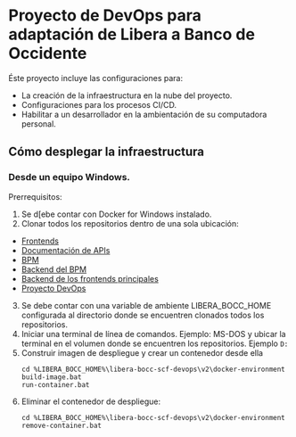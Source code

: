 
# Proyecto de DevOps para adaptación de Libera a Banco de Occidente

Éste proyecto incluye las configuraciones para:

- La creación de la infraestructura en la nube del proyecto.
- Configuraciones para los procesos CI/CD.
- Habilitar a un desarrollador en la ambientación de su computadora personal.

## Cómo desplegar la infraestructura  

### Desde un equipo Windows.

Prerrequisitos:  

1. Se d[ebe contar con Docker for Windows instalado.
2. Clonar todos los repositorios dentro de una sola ubicación:
- [Frontends](https://bitbucket.org/mm-consulting/libera-bocc-scf-admin-portal)
- [Documentación de APIs](https://bitbucket.org/mm-consulting/libera-bocc-scf-apis)
- [BPM](https://bitbucket.org/mm-consulting/libera-bocc-scf-bpm)
- [Backend del BPM](https://bitbucket.org/mm-consulting/libera-bocc-scf-bpm-services)
- [Backend de los frontends principales](https://bitbucket.org/mm-consulting/libera-bocc-scf-core-rest)
- [Proyecto DevOps](https://bitbucket.org/mm-consulting/libera-bocc-scf-devops)
3. Se debe contar con una variable de ambiente LIBERA_BOCC_HOME configurada al directorio donde se encuentren clonados todos los repositorios.
4. Iniciar una terminal de línea de comandos. Ejemplo: MS-DOS y ubicar la terminal en el volumen donde se encuentren los repositorios. Ejemplo `D:`
5. Construir imagen de despliegue y crear un contenedor desde ella  
	``` 
	cd %LIBERA_BOCC_HOME%\libera-bocc-scf-devops\v2\docker-environment 
	build-image.bat 
	run-container.bat 
	```
6. Eliminar el contenedor de despliegue: 
     ```
     cd %LIBERA_BOCC_HOME%\libera-bocc-scf-devops\v2\docker-environment 
     remove-container.bat
	  ```